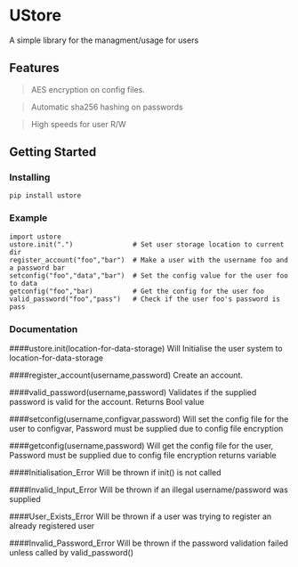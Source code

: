 
# UStore

A simple library for the managment/usage for users

## Features

> AES encryption on config files.

> Automatic sha256 hashing on passwords

> High speeds for user R/W

## Getting Started

### Installing

```
pip install ustore
```

### Example

```
import ustore
ustore.init(".")               # Set user storage location to current dir
register_account("foo","bar")  # Make a user with the username foo and a password bar
setconfig("foo","data","bar")  # Set the config value for the user foo to data
getconfig("foo","bar)          # Get the config for the user foo
valid_password("foo","pass")   # Check if the user foo's password is pass
```

### Documentation

####ustore.init(location-for-data-storage) 
Will Initialise the user system to location-for-data-storage


####register_account(username,password)
Create an account.


####valid_password(username,password)
Validates if the supplied password is valid for the account.
Returns Bool value


####setconfig(username,configvar,password)
Will set the config file for the user to configvar, Password must be supplied due to config file encryption


####getconfig(username,password)
Will get the config file for the user, Password must be supplied due to config file encryption
returns variable


####Initialisation_Error 
Will be thrown if init() is not called


####Invalid_Input_Error
Will be thrown if an illegal username/password was supplied


####User_Exists_Error
Will be thrown if a user was trying to register an already registered user


####Invalid_Password_Error
Will be thrown if the password validation failed unless called by valid_password()
